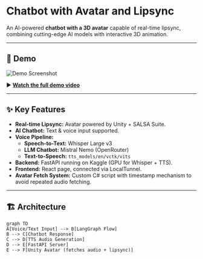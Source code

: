 # Chatbot with Avatar and Lipsync

An AI-powered **chatbot with a 3D avatar** capable of real-time lipsync, combining cutting-edge AI models with interactive 3D animation.

---

## 🎥 Demo
![Demo Screenshot](demo/screenshots/ui.png)

▶ **[Watch the full demo video](demo/demo.mp4)**

---

## ✨ Key Features
- **Real-time Lipsync:** Avatar powered by Unity + SALSA Suite.
- **AI Chatbot:** Text & voice input supported.
- **Voice Pipeline:**
  - **Speech-to-Text:** Whisper Large v3
  - **LLM Chatbot:** Mistral Nemo (OpenRouter)
  - **Text-to-Speech:** `tts_models/en/vctk/vits`
- **Backend:** FastAPI running on Kaggle (GPU for Whisper + TTS).
- **Frontend:** React page, connected via LocalTunnel.
- **Avatar Fetch System:** Custom C# script with timestamp mechanism to avoid repeated audio fetching.

---

## 🏗 Architecture
```mermaid
graph TD
A[Voice/Text Input] --> B[LangGraph Flow]
B --> C[Chatbot Response]
C --> D[TTS Audio Generation]
D --> E[FastAPI Server]
E --> F[Unity Avatar (fetches audio + lipsync)]
